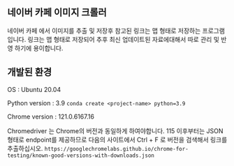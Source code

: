 ## 네이버 카페 이미지 크롤러
네이버 카페 에서 이미지를 추출 및 저장후 참고된 링크는 맵 형태로 저장하는 프로그램입니다.
링크는 맵 형태로 저장되어 추후 최신 업데이트된 자료에대해서 따로 관리 및 반영 하기에 용이합니다.

## 개발된 환경

OS : Ubuntu 20.04

Python version : 3.9
``` conda create <project-name> python=3.9 ```

Chrome version : 121.0.6167.16

Chromedriver 는 Chrome의 버전과 동일하게 하여야합니다.
115 이후부터는 JSON형태로 endpoint를 제공하므로 다음의 사이트에서 Ctrl + F 로 버전을 검색해서 링크를 추출하십시오.
``` https://googlechromelabs.github.io/chrome-for-testing/known-good-versions-with-downloads.json ```